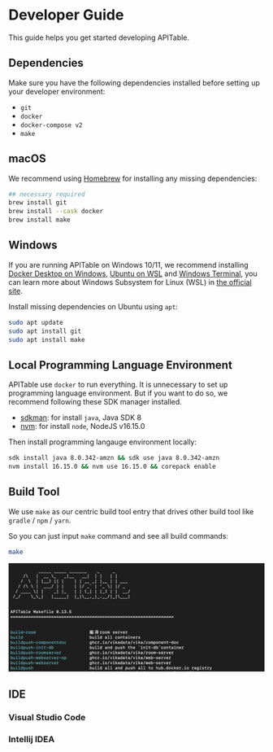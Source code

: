 # Developer Guide

This guide helps you get started developing APITable.

## Dependencies
Make sure you have the following dependencies installed before setting up your developer environment:

- `git`
- `docker`
- `docker-compose v2`
- `make`

## macOS

We recommend using [Homebrew](https://brew.sh/) for installing any missing dependencies:

```bash
## necessary required
brew install git
brew install --cask docker
brew install make
```


## Windows

If you are running APITable on Windows 10/11, we recommend installing [Docker Desktop on Windows](https://docs.docker.com/desktop/install/windows-install/), [Ubuntu on WSL](https://ubuntu.com/wsl) and [Windows Terminal](https://aka.ms/terminal),
you can learn more about Windows Subsystem for Linux (WSL) in [the official site](https://learn.microsoft.com/en-us/windows/wsl).

Install missing dependencies on Ubuntu using `apt`:

```bash
sudo apt update
sudo apt install git
sudo apt install make
```


## Local Programming Language Environment

APITable use `docker` to run everything. It is unnecessary to set up programming language environment.
But if you want to do so, we recommend following these SDK manager installed.

- [sdkman](https://sdkman.io/): for install `java`, Java SDK 8
- [nvm](https://github.com/nvm-sh/nvm): for install `node`, NodeJS v16.15.0

Then install programming langauge environment locally:

```bash
sdk install java 8.0.342-amzn && sdk use java 8.0.342-amzn
nvm install 16.15.0 && nvm use 16.15.0 && corepack enable
```


## Build Tool

We use `make` as our centric build tool entry that drives other build tool like `gradle` / `npm` / `yarn`.

So you can just input `make` command and see all build commands:

```bash
make
```

![make command screenshot](../static/make.png)



## IDE

### Visual Studio Code

### Intellij IDEA
